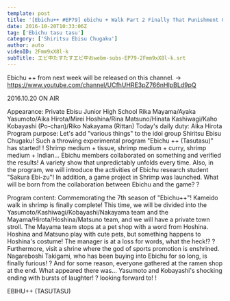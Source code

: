 ```yaml
---
template: post
title: '[Ebichu++ #EP79] ebichu + Walk Part 2 Finally That Punishment Game Execution!'
date: 2016-10-20T10:33:06Z
tag: ['Ebichu tasu tasu']
category: ['Shiritsu Ebisu Chugaku']
author: auto 
videoID: 2Fmm9xX8l-k
subTitle: エビ中たすたすエビ中おwebm-subs-EP79-2Fmm9xX8l-k.srt
---
```

Ebichu ++ from next week will be released on this channel. → https://www.youtube.com/channel/UCfhUHRE3pZ766nHIpBLd9pQ

2016.10.20 ON AIR

Appearance: Private Ebisu Junior High School
Rika Mayama/Ayaka Yasumoto/Aika Hirota/Mirei Hoshina/Rina Matsuno/Hinata Kashiwagi/Kaho Kobayashi (Po-chan)/Riko Nakayama (Rittan)
Today's daily duty: Aika Hirota
Program purpose: Let's add "various things" to the idol group Shiritsu Ebisu Chugaku! Such a throwing experimental program "Ebichu ++ (Tasutasu)" has started! !
Shrimp medium + tissue, shrimp medium + curry, shrimp medium + Indian... Ebichu members collaborated on something and verified the results!
A variety show that unpredictably unfolds every time.
Also, in the program, we will introduce the activities of Ebichu research student "Sakura Ebi-zu"!
In addition, a game project in Shrimp was launched. What will be born from the collaboration between Ebichu and the game? ?

Program content: Commemorating the 7th season of "Ebichu++"! Kameido walk in shrimp is finally complete! This time, we will be divided into the Yasumoto/Kashiwagi/Kobayashi/Nakayama team and the Mayama/Hirota/Hoshina/Matsuno team, and we will have a private town stroll. The Mayama team stops at a pet shop with a word from Hoshina. Hoshina and Matsuno play with cute pets, but something happens to Hoshina's costume! The manager is at a loss for words, what the heck!? ? Furthermore, visit a shrine where the god of sports promotion is enshrined. Nagareboshi Takigami, who has been buying into Ebichu for so long, is finally furious! ? And for some reason, everyone gathered at the ramen shop at the end. What appeared there was... Yasumoto and Kobayashi's shocking ending with bursts of laughter! ? looking forward to! !

EBIHU++ (TASUTASU)

